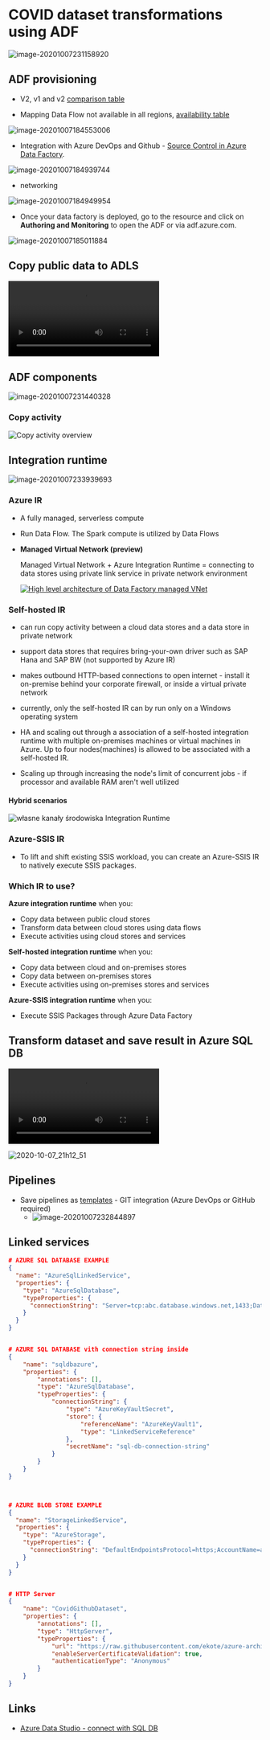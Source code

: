 # COVID dataset transformations using ADF



![image-20201007231158920](https://raw.githubusercontent.com/ekote/azure-architect/master/adf/assets/image-20201007231158920.png)





## ADF provisioning

- V2, v1 and v2 [comparison table](https://docs.microsoft.com/en-us/azure/data-factory/compare-versions)

- Mapping Data Flow not available in all regions, [availability table](https://docs.microsoft.com/en-us/azure/data-factory/compare-versions)



![image-20201007184553006](https://raw.githubusercontent.com/ekote/azure-architect/master/adf/assets/image-20201007184553006.png)



- Integration with Azure DevOps and Github - [Source Control in Azure Data Factory](https://docs.microsoft.com/azure/data-factory/source-control#troubleshooting-git-integration).



![image-20201007184939744](https://raw.githubusercontent.com/ekote/azure-architect/master/adf/assets/image-20201007184939744.png)



- networking 

![image-20201007184949954](https://raw.githubusercontent.com/ekote/azure-architect/master/adf/assets/image-20201007184949954.png)

- Once your data factory is deployed, go to the resource and click on **Authoring and Monitoring** to open the ADF or via adf.azure.com.

![image-20201007185011884](https://raw.githubusercontent.com/ekote/azure-architect/master/adf/assets/image-20201007185011884.png)

## 



## Copy public data to ADLS

<video src="https://raw.githubusercontent.com/ekote/azure-architect/master/adf/assets/1.mp4"></video>





## ADF components

![image-20201007231440328](https://raw.githubusercontent.com/ekote/azure-architect/master/adf/assets/image-20201007231440328.png)



### Copy activity 

![Copy activity overview](https://docs.microsoft.com/en-us/azure/data-factory/media/copy-activity-overview/copy-activity-overview.png)





## Integration runtime

![image-20201007233939693](https://raw.githubusercontent.com/ekote/azure-architect/master/adf/assets/image-20201007233939693.png)

### Azure IR

- A fully managed, serverless compute

- Run Data Flow. The Spark compute is utilized by Data Flows

- **Managed Virtual Network (preview)**

  Managed Virtual Network + Azure Integration Runtime = connecting to data stores using private link service in private network environment

  

  [![High level architecture of Data Factory managed VNet](https://azurecomcdn.azureedge.net/mediahandler/acomblog/media/Default/blog/6f276bf7-e8c8-4d3a-b285-0e682adf3c7b.png)](https://azurecomcdn.azureedge.net/mediahandler/acomblog/media/Default/blog/a4a6d202-6401-4b31-87fb-ec2eb4dcec91.png)

  

### Self-hosted IR

- can run copy activity between a cloud data stores and a data store in private network

- support data stores that requires bring-your-own driver such as SAP Hana and SAP BW (not supported by Azure IR)

- makes outbound HTTP-based connections to open internet - install it on-premise behind your corporate firewall, or inside a virtual private network

- currently, only the self-hosted IR can by run only on a Windows operating system

- HA and scaling out through a association of a self-hosted integration runtime with multiple on-premises machines or virtual machines in Azure. Up to four nodes(machines) is allowed to be associated with a self-hosted IR.

- Scaling up through increasing the node's limit of concurrent jobs - if processor and available RAM aren't well utilized

   

#### Hybrid scenarios

![własne kanały środowiska Integration Runtime](https://docs.microsoft.com/pl-pl/azure/data-factory/media/data-movement-security-considerations/data-management-gateway-channels.png)



### Azure-SSIS IR

- To lift and shift existing SSIS workload, you can create an Azure-SSIS IR to natively execute SSIS packages.





### Which IR to use?

**Azure integration runtime** when you:

- Copy data between public cloud stores 
- Transform data between cloud stores using data flows 
- Execute activities using cloud stores and services

**Self-hosted integration runtime** when you:

- Copy data between cloud and on-premises stores
- Copy data between on-premises stores
- Execute activities using on-premises stores and services

**Azure-SSIS integration runtime** when you:

- Execute SSIS Packages through Azure Data Factory







## Transform dataset and save result in Azure SQL DB 

<video src="https://raw.githubusercontent.com/ekote/azure-architect/master/adf/assets/demo.mp4"></video>



![2020-10-07_21h12_51](https://raw.githubusercontent.com/ekote/azure-architect/master/adf/assets/2020-10-07_21h12_51.png)





## Pipelines

- Save pipelines as [templates](https://azure.microsoft.com/en-us/blog/get-started-quickly-using-templates-in-azure-data-factory/) - GIT integration (Azure DevOps or GitHub required) 
  - ![image-20201007232844897](https://raw.githubusercontent.com/ekote/azure-architect/master/adf/assets/image-20201007232844897.png)



## Linked services

```json
# AZURE SQL DATABASE EXAMPLE
{
  "name": "AzureSqlLinkedService",
  "properties": {
    "type": "AzureSqlDatabase",
    "typeProperties": {
      "connectionString": "Server=tcp:abc.database.windows.net,1433;Database=EquityDB;User_ID=login; 		  Password=P@ssw0rd;Trusted_Connection=False;Encrypt=True;Connection Timeout=30"
    }
  }
}


# AZURE SQL DATABASE vith connection string inside
{
	"name": "sqldbazure",
	"properties": {
		"annotations": [],
		"type": "AzureSqlDatabase",
		"typeProperties": {
			"connectionString": {
				"type": "AzureKeyVaultSecret",
				"store": {
					"referenceName": "AzureKeyVault1",
					"type": "LinkedServiceReference"
				},
				"secretName": "sql-db-connection-string"
			}
		}
	}
}



# AZURE BLOB STORE EXAMPLE
{
  "name": "StorageLinkedService",
  "properties": {
    "type": "AzureStorage",
    "typeProperties": {
      "connectionString": "DefaultEndpointsProtocol=https;AccountName=abcd;AccountKey=087ubp097guhB*(97g9879"
    }
  }
}


# HTTP Server
{
	"name": "CovidGithubDataset",
	"properties": {
		"annotations": [],
		"type": "HttpServer",
		"typeProperties": {
			"url": "https://raw.githubusercontent.com/ekote/azure-architect/master/adf/total_cases.csv",
			"enableServerCertificateValidation": true,
			"authenticationType": "Anonymous"
		}
	}
}

```





## Links

- [Azure Data Studio - connect with SQL DB](https://docs.microsoft.com/pl-pl/sql/azure-data-studio/quickstart-sql-database?toc=%2Fazure%2Fazure-sql%2Ftoc.json&view=sql-server-ver15)

  